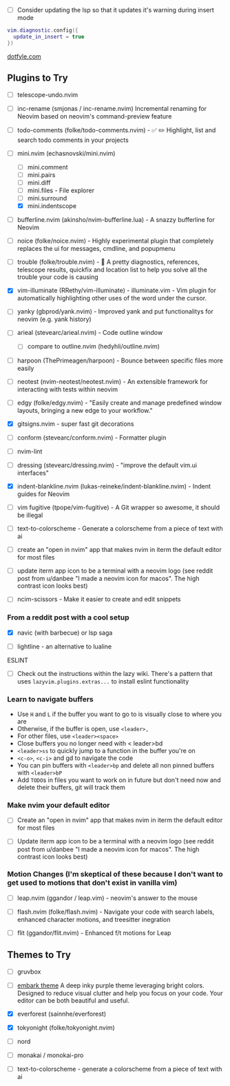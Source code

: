 - [ ] Consider updating the lsp so that it updates it's warning during insert mode

```lua
vim.diagnostic.config({
  update_in_insert = true
})
```

[dotfyle.com](https://dotfyle.com/)

## Plugins to Try
- [ ] telescope-undo.nvim
- [ ] inc-rename (smjonas / inc-rename.nvim) Incremental renaming for Neovim based on neovim's command-preview feature
- [ ] todo-comments (folke/todo-comments.nvim) - ✅ ✏️ Highlight, list and search todo comments in your projects
- [ ] mini.nvim (echasnovski/mini.nvim)
  - [ ] mini.comment 
  - [ ] mini.pairs
  - [ ] mini.diff
  - [ ] mini.files - File explorer
  - [ ] mini.surround
  - [x] mini.indentscope
- [ ] bufferline.nvim (akinsho/nvim-bufferline.lua) - A snazzy bufferline for Neovim
- [ ] noice (folke/noice.nvim) - Highly experimental plugin that completely replaces the ui for messages, cmdline, and popupmenu
- [ ] trouble (folke/trouble.nvim) - 🚦 A pretty diagnostics, references, telescope results, quickfix and location list to help you solve all the trouble your code is causing
- [x] vim-illuminate (RRethy/vim-illuminate) - illuminate.vim - Vim plugin for automatically highlighting other uses of the word under the cursor.
- [ ] yanky (gbprod/yank.nvim) - Improved yank and put functionalitys for neovim (e.g. yank history)
- [ ] arieal (stevearc/arieal.nvim) - Code outline window
  - [ ] compare to outline.nvim (hedyhli/outline.nvim)
- [ ] harpoon (ThePrimeagen/harpoon) - Bounce between specific files more easily
- [ ] neotest (nvim-neotest/neotest.nvim) - An extensible framework for interacting with tests within neovim
- [ ] edgy (folke/edgy.nvim) - "Easily create and manage predefined window layouts, bringing a new edge to your workflow."
- [x] gitsigns.nvim - super fast git decorations 
- [ ] conform (stevearc/conform.nvim) - Formatter plugin
- [ ] nvim-lint
- [ ] dressing (stevearc/dressing.nvim) - "improve the default vim.ui interfaces"
- [x] indent-blankline.nvim (lukas-reineke/indent-blankline.nvim) - Indent guides for Neovim 

- [ ] vim fugitive (tpope/vim-fugitive) - A Git wrapper so awesome, it should be illegal
- [ ] text-to-colorscheme - Generate a colorscheme from a piece of text with ai 


- [ ] create an "open in nvim" app that makes nvim in iterm the default editor for most files
- [ ] update iterm app icon to be a terminal with a neovim logo (see reddit post from u/danbee "I made a neovim icon for macos". The high contrast icon looks best)
- [ ] ncim-scissors - Make it easier to create and edit snippets



### From a reddit post with a cool setup 
- [x] navic (with barbecue) or lsp saga
- [ ] lightline - an alternative to lualine



ESLINT
- [ ] Check out the instructions within the lazy wiki. There's a pattern that uses `lazyvim.plugins.extras...` to install eslint functionality



### Learn to navigate buffers
- Use `H` and `L` if the buffer you want to go to is visually close to where you are
- Otherwise, if the buffer is open, use `<leader>,`
- For other files, use `<leader><space>`
- Close buffers you no longer need with < leader>bd
- `<leader>ss` to quickly jump to a function in the buffer you're on
- `<c-o>`, `<c-i>` and gd to navigate the code
- You can pin buffers with `<leader>bp` and delete all non pinned buffers with `<leader>bP`
- Add `TODO`s in files you want to work on in future but don't need now and delete their buffers, git will track them


### Make nvim your default editor
- [ ] Create an "open in nvim" app that makes nvim in iterm the default editor for most files
- [ ] Update iterm app icon to be a terminal with a neovim logo (see reddit post from u/danbee "I made a neovim icon for macos". The high contrast icon looks best)


### Motion Changes (I'm skeptical of these because I don't want to get used to motions that don't exist in vanilla vim)
- [ ] leap.nvim (ggandor / leap.vim) - neovim's answer to the mouse
- [ ] flash.nvim (folke/flash.nvim) - Navigate your code with search labels, enhanced character motions, and treesitter inegration
- [ ] flit (ggandor/flit.nvim) - Enhanced f/t motions for Leap
  

## Themes to Try
- [ ] gruvbox
- [ ] [embark theme](embark-theme.github.io) A deep inky purple theme leveraging bright colors. Designed to reduce visual clutter and help you focus on your code. Your editor can be both beautiful and useful. 
- [x] everforest (sainnhe/everforest)
- [x] tokyonight (folke/tokyonight.nvim)
- [ ] nord
- [ ] monakai / monokai-pro
- [ ] text-to-colorscheme - generate a colorscheme from a piece of text with ai


